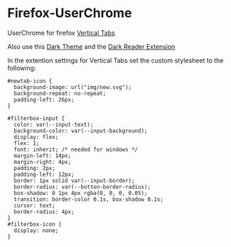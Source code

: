 # Firefox-UserChrome
UserChrome for firefox [Vertical Tabs](https://addons.mozilla.org/en-US/firefox/addon/vertical-tabs/?utm_source=addons.mozilla.org&utm_medium=referral&utm_content=search)

Also use this [Dark Theme](https://addons.mozilla.org/en-US/firefox/addon/red-moonlight-dark-red/) and the [Dark Reader Extension](https://addons.mozilla.org/en-US/firefox/addon/darkreader/)

In the extention settings for Vertical Tabs set the custom stylesheet to the following:
```
#newtab-icon {
  background-image: url("img/new.svg");
  background-repeat: no-repeat;
  padding-left: 26px;
}

#filterbox-input {
  color: var(--input-text);
  background-color: var(--input-background);
  display: flex;
  flex: 1;
  font: inherit; /* needed for windows */
  margin-left: 14px;
  margin-right: 4px;
  padding: 2px;
  padding-left: 12px;
  border: 1px solid var(--input-border);
  border-radius: var(--button-border-radius);
  box-shadow: 0 1px 4px rgba(0, 0, 0, 0.05);
  transition: border-color 0.1s, box-shadow 0.1s;
  cursor: text;
  border-radius: 4px;
}
#filterbox-icon {
  display: none;
}
```
